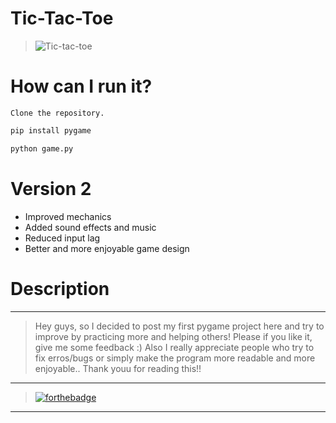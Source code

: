 # Tic-Tac-Toe
> ![Tic-tac-toe](https://media.giphy.com/media/KGx1mnE84JAWHxtUlL/giphy.gif)
# How can I run it?
```
Clone the repository.
```
```python
pip install pygame
```
```python
python game.py
```
# Version 2
* Improved mechanics
* Added sound effects and music
* Reduced input lag
* Better and more enjoyable game design
# Description

---

> Hey guys, so I decided to post my first pygame project here and try to improve by practicing more and helping others!
Please if you like it, give me some feedback :) 
Also I really appreciate people who try to fix erros/bugs or simply make the program more readable and more enjoyable..
Thank youu for reading this!!

---

> [![forthebadge](https://forthebadge.com/images/badges/made-with-python.svg)](https://github.com/debugleader/Tic-Tac-Toe)

---
